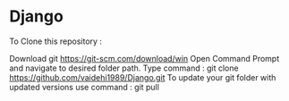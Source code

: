# Django

To Clone this repository :

Download git https://git-scm.com/download/win
Open Command Prompt and navigate to desired folder path.
Type command : git clone https://github.com/vaidehi1989/Django.git
To update your git folder with updated versions use command : git pull
